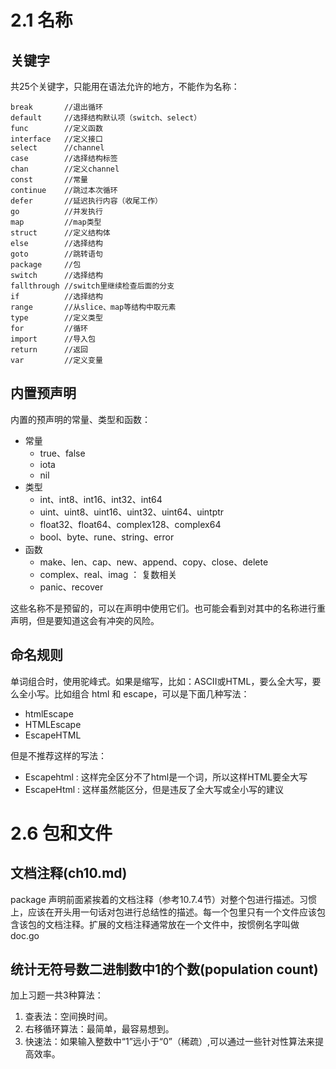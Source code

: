 # 2.1 名称

## 关键字
共25个关键字，只能用在语法允许的地方，不能作为名称：
```
break       //退出循环
default     //选择结构默认项（switch、select）
func        //定义函数
interface   //定义接口
select      //channel
case        //选择结构标签
chan        //定义channel
const       //常量
continue    //跳过本次循环
defer       //延迟执行内容（收尾工作）
go          //并发执行
map         //map类型
struct      //定义结构体
else        //选择结构
goto        //跳转语句
package     //包
switch      //选择结构
fallthrough //switch里继续检查后面的分支
if          //选择结构
range       //从slice、map等结构中取元素
type        //定义类型
for         //循环
import      //导入包
return      //返回
var         //定义变量
```

## 内置预声明
内置的预声明的常量、类型和函数：
+ 常量
  + true、false
  + iota
  + nil
+ 类型
  + int、int8、int16、int32、int64
  + uint、uint8、uint16、uint32、uint64、uintptr
  + float32、float64、complex128、complex64
  + bool、byte、rune、string、error
+ 函数
  + make、len、cap、new、append、copy、close、delete
  + complex、real、imag ： 复数相关
  + panic、recover

这些名称不是预留的，可以在声明中使用它们。也可能会看到对其中的名称进行重声明，但是要知道这会有冲突的风险。


## 命名规则
单词组合时，使用驼峰式。如果是缩写，比如：ASCII或HTML，要么全大写，要么全小写。比如组合 html 和 escape，可以是下面几种写法：
+ htmlEscape
+ HTMLEscape
+ EscapeHTML

但是不推荐这样的写法：
+ Escapehtml : 这样完全区分不了html是一个词，所以这样HTML要全大写
+ EscapeHtml : 这样虽然能区分，但是违反了全大写或全小写的建议

# 2.6 包和文件

## 文档注释(ch10.md)
package 声明前面紧挨着的文档注释（参考10.7.4节）对整个包进行描述。习惯上，应该在开头用一句话对包进行总结性的描述。每一个包里只有一个文件应该包含该包的文档注释。扩展的文档注释通常放在一个文件中，按惯例名字叫做 doc.go

## 统计无符号数二进制数中1的个数(population count)
加上习题一共3种算法：
1. 查表法：空间换时间。
2. 右移循环算法：最简单，最容易想到。
3. 快速法：如果输入整数中“1”远小于“0”（稀疏）,可以通过一些针对性算法来提高效率。
